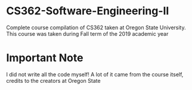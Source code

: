 # CS362-Software-Engineering-II
Complete course compilation of CS362 taken at Oregon State University. This course was taken during Fall term of the 2019 academic year 

# Important Note
I did not write all the code myself! A lot of it came from the course itself, credits to the creators at Oregon State
